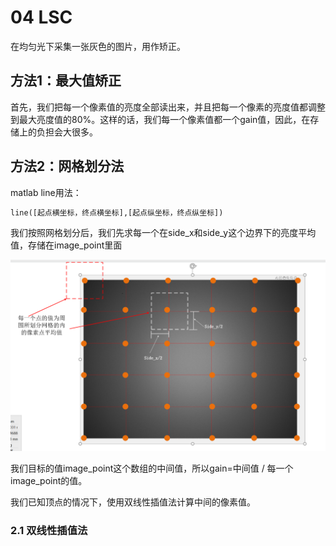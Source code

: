 # 04 LSC

在均匀光下采集一张灰色的图片，用作矫正。

## 方法1：最大值矫正

首先，我们把每一个像素值的亮度全部读出来，并且把每一个像素的亮度值都调整到最大亮度值的80%。这样的话，我们每一个像素值都一个gain值，因此，在存储上的负担会大很多。

## 方法2：网格划分法

matlab line用法：
```txt
line([起点横坐标，终点横坐标],[起点纵坐标，终点纵坐标])
```

我们按照网格划分后，我们先求每一个在side_x和side_y这个边界下的亮度平均值，存储在image_point里面

![](./src/isp_网格划分.png)

我们目标的值image_point这个数组的中间值，所以gain=中间值 / 每一个image_point的值。

我们已知顶点的情况下，使用双线性插值法计算中间的像素值。


### 2.1 双线性插值法
